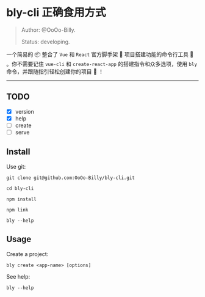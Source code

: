 # bly-cli 正确食用方式

>Author: @OoOo-Billy.
>
>Status: developing.

一个简易的 📦 整合了 `Vue` 和 `React` 官方脚手架 🔨 项目搭建功能的命令行工具 🔧 。你不需要记住 `vue-cli` 和 `create-react-app` 的搭建指令和众多选项，使用 `bly` 命令，并跟随指引轻松创建你的项目 👏 ！

---

## TODO

- [x] version
- [x] help
- [ ] create
- [ ] serve

## Install
Use git:
```
git clone git@github.com:OoOo-Billy/bly-cli.git

cd bly-cli

npm install

npm link

bly --help
```

<!-- Use npm:
```
npm install -g bly-cli

bly --help
``` -->

## Usage

Create a project:
```
bly create <app-name> [options]
```

See help:
```
bly --help
```
<!-- Run a server for debugging your project:
```
bly serve
``` -->